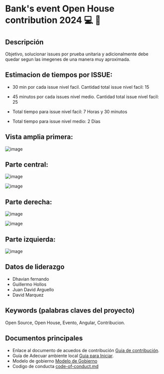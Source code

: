 # Bank's event Open House contribution 2024 :computer: :confetti_ball:


## Descripción
Objetivo, solucionar issues por prueba unitaria y adicionalmente debe quedar segun las imegenes de una manera muy aproximada.

## Estimacion de tiempos por ISSUE:

- 30 min por cada issue nivel facil. Cantidad total issue nivel facil: 15
- 45 minutos por cada issues nivel medio. Cantidad total issue nivel facil: 25

- Total tiempo para issue nivel facil: 7 Horas y 30 minutos
- Total tiempo para issue nivel medio: 2 Dias

## Vista amplia primera:

![image](https://github.com/jdarguello/open-house-front/assets/86481341/a9e9ef67-9f82-4131-9435-a77d3709553b)


## Parte central:
![image](https://github.com/jdarguello/open-house-front/assets/86481341/8b4930a3-96c5-4bd2-9e14-2a340e38c067)

![image](https://github.com/jdarguello/open-house-front/assets/86481341/bef741a2-b420-4761-908d-3fa6a8dd361e)


## Parte derecha:
![image](https://github.com/jdarguello/open-house-front/assets/86481341/b0dc23eb-60bc-4d93-8d06-540705a52f96)

![image](https://github.com/jdarguello/open-house-front/assets/86481341/5551e078-ca9f-4c8b-be89-b2cda7213f13)


## Parte izquierda:

![image](https://github.com/jdarguello/open-house-front/assets/86481341/6dbac117-117c-4fb0-9b59-25149440acaa)

## Datos de liderazgo
* Dhavian fernando
* Guillermo Hollos
* Juan David Arguello
* David Marquez

## Keywords (palabras claves del proyecto)
Open Source, Open House, Evento, Angular, Contribucion.

## Documentos principales

* Enlace al documento de acuedos de contribución [Guia de contribución](CONTRIBUTING.md). 
* Guía de Adecuar ambiente local [Guia para Iniciar](GETTINGSTARTED.md).
* Modelo de gobierno [Modelo de Gobierno](GOVERNANCE.md)
* Codigo de conducta [code-of-conduct.md](CODE-OF-CONDUCT.md)
